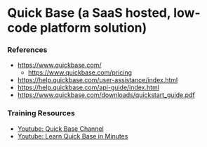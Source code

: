 
Quick Base (a SaaS hosted, low-code platform solution)
====

### References
* https://www.quickbase.com/
  * https://www.quickbase.com/pricing
* https://help.quickbase.com/user-assistance/index.html
* https://help.quickbase.com/api-guide/index.html
* https://www.quickbase.com/downloads/quickstart_guide.pdf


### Training Resources
* [Youtube: Quick Base Channel](https://www.youtube.com/channel/UCR4V92bHC3lMUizUOcR_3nQ)
* [Youtube: Learn Quick Base in Minutes](https://www.youtube.com/watch?v=EN4fAgmWCCk)


